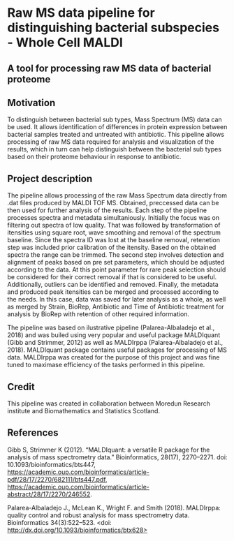 # Raw MS data pipeline for distinguishing bacterial subspecies - Whole Cell MALDI

## A tool for processing raw MS data of bacterial proteome 

## Motivation

To distinguish between bacterial sub types, Mass Spectrum (MS) data can be used. It allows identification of differences in protein expression between bacterial samples treated and untreated with antibiotic. This pipeline allows processing of raw MS data required for analysis and visualization of the results, which in turn can help distinguish between the bacterial sub types based on their proteome behaviour in response to antibiotic.

## Project description

The pipeline allows processing of the raw Mass Spectrum data directly from .dat files produced by MALDI TOF MS. Obtained, preccessed data can be then used for further analysis of the results. Each step of the pipeline processes spectra and metadata simultaniously. 
Initially the focus was on filtering out spectra of low quality. That was followed by transformation of itensities using square root, wave smoothing and removal of the spectrum baseline. Since the spectra ID was lost at the baseline removal, retenetion step was included prior calibration of the itensity. Based on the obtained spectra the range can be trimmed.
The second step involves detection and alignment of peaks based on pre set parameters, which should be adjusted according to the data. At this point parameter for rare peak selection should be considered for their correct removal if that is considered to be useful. Additionally, outliers can be identified and removed.
Finally, the metadata and produced peak itensities can be merged and processed according to the needs. In this case, data was saved for later analysis as a whole, as well as merged by Strain, BioRep, Antibiotic and Time of Antibiotic treatment for analysis by BioRep with retention of other required information. 

The pipeline was based on ilustrative pipeline (Palarea-Albaladejo et al., 2018) and was builed using very popular and useful package MALDIquant (Gibb and Strimmer, 2012) as well as MALDIrppa (Palarea-Albaladejo et al., 2018). MALDIquant package contains useful packages for processing of MS data. MALDIrppa was created for the purpose of this project and was fine tuned to maximase efficiency of the tasks performed in this pipeline.

## Credit
This pipeline was created in collaboration between Moredun Research institute and Biomathematics and Statistics Scotland. 

## References

Gibb S, Strimmer K (2012). “MALDIquant: a versatile R package for the analysis of mass spectrometry data.” Bioinformatics, 28(17), 2270–2271. doi: 10.1093/bioinformatics/bts447, https://academic.oup.com/bioinformatics/article-pdf/28/17/2270/682111/bts447.pdf, https://academic.oup.com/bioinformatics/article-abstract/28/17/2270/246552.

Palarea-Albaladejo J., McLean K., Wright F. and Smith (2018). MALDIrppa: quality control and robust analysis for mass spectrometry data. Bioinformatics 34(3):522–523. <doi: http://dx.doi.org/10.1093/bioinformatics/btx628>
